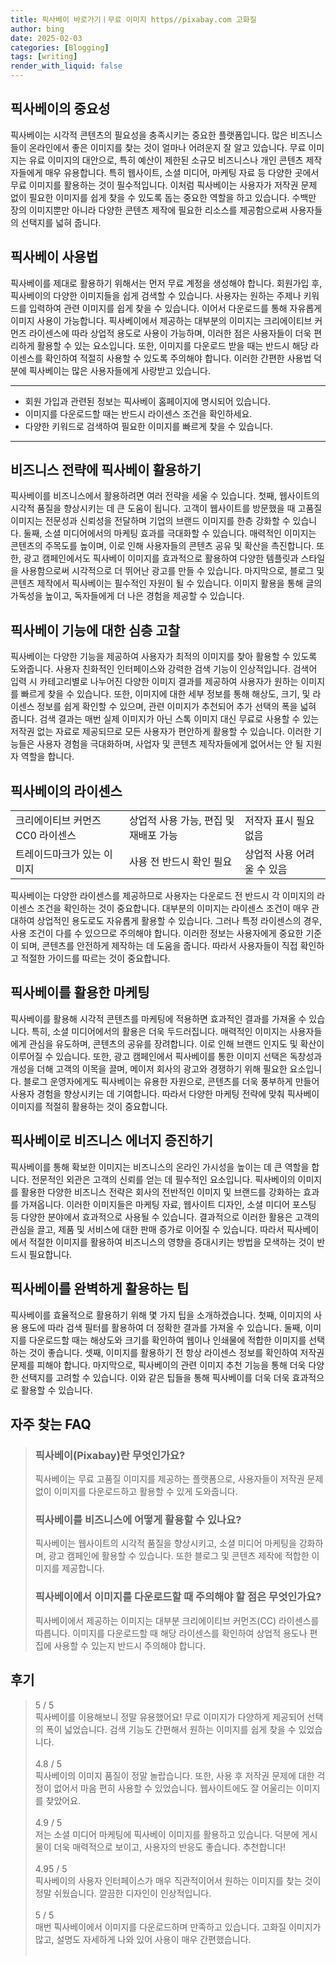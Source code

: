 ```yaml
---
title: 픽사베이 바로가기ㅣ무료 이미지 https//pixabay.com 고화질
author: bing
date: 2025-02-03
categories: [Blogging]
tags: [writing]
render_with_liquid: false
---
```



<h2 id='픽사베이의_중요성'>픽사베이의 중요성</h2>

<p>픽사베이는 시각적 콘텐츠의 필요성을 충족시키는 중요한 플랫폼입니다. 많은 비즈니스들이 온라인에서 좋은 이미지를 찾는 것이 얼마나 어려운지 잘 알고 있습니다. 무료 이미지는 유료 이미지의 대안으로, 특히 예산이 제한된 소규모 비즈니스나 개인 콘텐츠 제작자들에게 매우 유용합니다. 특히 웹사이트, 소셜 미디어, 마케팅 자료 등 다양한 곳에서 무료 이미지를 활용하는 것이 필수적입니다. 이처럼 픽사베이는 사용자가 저작권 문제 없이 필요한 이미지를 쉽게 찾을 수 있도록 돕는 중요한 역할을 하고 있습니다. 수백만 장의 이미지뿐만 아니라 다양한 콘텐츠 제작에 필요한 리소스를 제공함으로써 사용자들의 선택지를 넓혀 줍니다.</p>

<h2 id='픽사베이_사용법'>픽사베이 사용법</h2>

<p>픽사베이를 제대로 활용하기 위해서는 먼저 무료 계정을 생성해야 합니다. 회원가입 후, 픽사베이의 다양한 이미지들을 쉽게 검색할 수 있습니다. 사용자는 원하는 주제나 키워드를 입력하여 관련 이미지를 쉽게 찾을 수 있습니다. 이어서 다운로드를 통해 자유롭게 이미지 사용이 가능합니다. 픽사베이에서 제공하는 대부분의 이미지는 크리에이티브 커먼즈 라이센스에 따라 상업적 용도로 사용이 가능하며, 이러한 점은 사용자들이 더욱 편리하게 활용할 수 있는 요소입니다. 또한, 이미지를 다운로드 받을 때는 반드시 해당 라이센스를 확인하여 적절히 사용할 수 있도록 주의해야 합니다. 이러한 간편한 사용법 덕분에 픽사베이는 많은 사용자들에게 사랑받고 있습니다.</p>

<hr />

<ul>
    <li>회원 가입과 관련된 정보는 픽사베이 홈페이지에 명시되어 있습니다.</li>
    <li>이미지를 다운로드할 때는 반드시 라이센스 조건을 확인하세요.</li>
    <li>다양한 키워드로 검색하여 필요한 이미지를 빠르게 찾을 수 있습니다.</li>
</ul>

<hr />

<h2 id='비즈니스_전략에_픽사베이_활용하기'>비즈니스 전략에 픽사베이 활용하기</h2>

<p>픽사베이를 비즈니스에서 활용하려면 여러 전략을 세울 수 있습니다. 첫째, 웹사이트의 시각적 품질을 향상시키는 데 큰 도움이 됩니다. 고객이 웹사이트를 방문했을 때 고품질 이미지는 전문성과 신뢰성을 전달하며 기업의 브랜드 이미지를 한층 강화할 수 있습니다. 둘째, 소셜 미디어에서의 마케팅 효과를 극대화할 수 있습니다. 매력적인 이미지는 콘텐츠의 주목도를 높이며, 이로 인해 사용자들의 콘텐츠 공유 및 확산을 촉진합니다. 또한, 광고 캠페인에서도 픽사베이 이미지를 효과적으로 활용하여 다양한 템플릿과 스타일을 사용함으로써 시각적으로 더 뛰어난 광고를 만들 수 있습니다. 마지막으로, 블로그 및 콘텐츠 제작에서 픽사베이는 필수적인 자원이 될 수 있습니다. 이미지 활용을 통해 글의 가독성을 높이고, 독자들에게 더 나은 경험을 제공할 수 있습니다.</p>

<h2 id='픽사베이_기능에_대한_심층_고찰'>픽사베이 기능에 대한 심층 고찰</h2>

<p>픽사베이는 다양한 기능을 제공하여 사용자가 최적의 이미지를 찾아 활용할 수 있도록 도와줍니다. 사용자 친화적인 인터페이스와 강력한 검색 기능이 인상적입니다. 검색어 입력 시 카테고리별로 나누어진 다양한 이미지 결과를 제공하여 사용자가 원하는 이미지를 빠르게 찾을 수 있습니다. 또한, 이미지에 대한 세부 정보를 통해 해상도, 크기, 및 라이센스 정보를 쉽게 확인할 수 있으며, 관련 이미지가 추천되어 추가 선택의 폭을 넓혀 줍니다. 검색 결과는 매번 실제 이미지가 아닌 스톡 이미지 대신 무료로 사용할 수 있는 저작권 없는 자료로 제공되므로 모든 사용자가 편안하게 활용할 수 있습니다. 이러한 기능들은 사용자 경험을 극대화하며, 사업자 및 콘텐츠 제작자들에게 없어서는 안 될 지원자 역할을 합니다.</p>

<h2 id='픽사베이의_라이센스'>픽사베이의 라이센스</h2>

<table>
    <tr>
        <td>크리에이티브 커먼즈 CC0 라이센스</td>
        <td>상업적 사용 가능, 편집 및 재배포 가능</td>
        <td>저작자 표시 필요 없음</td>
    </tr>
    <tr>
        <td>트레이드마크가 있는 이미지</td>
        <td>사용 전 반드시 확인 필요</td>
        <td>상업적 사용 어려울 수 있음</td>
    </tr>
</table>

<p>픽사베이는 다양한 라이센스를 제공하므로 사용자는 다운로드 전 반드시 각 이미지의 라이센스 조건을 확인하는 것이 중요합니다. 대부분의 이미지는 라이센스 조건이 매우 관대하여 상업적인 용도로도 자유롭게 활용할 수 있습니다. 그러나 특정 라이센스의 경우, 사용 조건이 다를 수 있으므로 주의해야 합니다. 이러한 정보는 사용자에게 중요한 기준이 되며, 콘텐츠를 안전하게 제작하는 데 도움을 줍니다. 따라서 사용자들이 직접 확인하고 적절한 가이드를 따르는 것이 중요합니다.</p>

<h2 id='픽사베이를_활용한_마케팅'>픽사베이를 활용한 마케팅</h2>

<p>픽사베이를 활용해 시각적 콘텐츠를 마케팅에 적용하면 효과적인 결과를 가져올 수 있습니다. 특히, 소셜 미디어에서의 활용은 더욱 두드러집니다. 매력적인 이미지는 사용자들에게 관심을 유도하며, 콘텐츠의 공유를 장려합니다. 이로 인해 브랜드 인지도 및 확산이 이루어질 수 있습니다. 또한, 광고 캠페인에서 픽사베이를 통한 이미지 선택은 독창성과 개성을 더해 고객의 이목을 끌며, 메이저 회사의 광고와 경쟁하기 위해 필요한 요소입니다. 블로그 운영자에게도 픽사베이는 유용한 자원으로, 콘텐츠를 더욱 풍부하게 만들어 사용자 경험을 향상시키는 데 기여합니다. 따라서 다양한 마케팅 전략에 맞춰 픽사베이 이미지를 적절히 활용하는 것이 중요합니다.</p>

<h2 id='픽사베이로_비즈니스_에너지_증진하기'>픽사베이로 비즈니스 에너지 증진하기</h2>

<p>픽사베이를 통해 확보한 이미지는 비즈니스의 온라인 가시성을 높이는 데 큰 역할을 합니다. 전문적인 외관은 고객의 신뢰를 얻는 데 필수적인 요소입니다. 픽사베이의 이미지를 활용한 다양한 비즈니스 전략은 회사의 전반적인 이미지 및 브랜드를 강화하는 효과를 가져옵니다. 이러한 이미지들은 마케팅 자료, 웹사이트 디자인, 소셜 미디어 포스팅 등 다양한 분야에서 효과적으로 사용될 수 있습니다. 결과적으로 이러한 활용은 고객의 관심을 끌고, 제품 및 서비스에 대한 판매 증가로 이어질 수 있습니다. 따라서 픽사베이에서 적절한 이미지를 활용하여 비즈니스의 영향을 증대시키는 방법을 모색하는 것이 반드시 필요합니다.</p>

<h2 id='픽사베이를_완벽하게_활용하는_팁'>픽사베이를 완벽하게 활용하는 팁</h2>

<p>픽사베이를 효율적으로 활용하기 위해 몇 가지 팁을 소개하겠습니다. 첫째, 이미지의 사용 용도에 따라 검색 필터를 활용하여 더 정확한 결과를 가져올 수 있습니다. 둘째, 이미지를 다운로드할 때는 해상도와 크기를 확인하여 웹이나 인쇄물에 적합한 이미지를 선택하는 것이 좋습니다. 셋째, 이미지를 활용하기 전 항상 라이센스 정보를 확인하여 저작권 문제를 피해야 합니다. 마지막으로, 픽사베이의 관련 이미지 추천 기능을 통해 더욱 다양한 선택지를 고려할 수 있습니다. 이와 같은 팁들을 통해 픽사베이를 더욱 더욱 효과적으로 활용할 수 있습니다.</p>


<h2 id='자주_찾는_FAQ'>자주 찾는 FAQ</h2>
<div itemscope="" itemtype="https://schema.org/FAQPage"> 
<blockquote> 
<div itemscope="" itemprop="mainEntity" itemtype="https://schema.org/Question"> 
<h3 itemprop="name">픽사베이(Pixabay)란 무엇인가요?</h3> 
<div itemscope="" itemprop="acceptedAnswer" itemtype="https://schema.org/Answer"> 
<span itemprop="text"> 
<p>픽사베이는 무료 고품질 이미지를 제공하는 플랫폼으로, 사용자들이 저작권 문제 없이 이미지를 다운로드하고 활용할 수 있게 도와줍니다.</p> 
</span> 
</div> 
</div> 

<div itemscope="" itemprop="mainEntity" itemtype="https://schema.org/Question"> 
<h3 itemprop="name">픽사베이를 비즈니스에 어떻게 활용할 수 있나요?</h3> 
<div itemscope="" itemprop="acceptedAnswer" itemtype="https://schema.org/Answer"> 
<span itemprop="text"> 
<p>픽사베이는 웹사이트의 시각적 품질을 향상시키고, 소셜 미디어 마케팅을 강화하며, 광고 캠페인에 활용할 수 있습니다. 또한 블로그 및 콘텐츠 제작에 적합한 이미지를 제공합니다.</p> 
</span> 
</div> 
</div> 

<div itemscope="" itemprop="mainEntity" itemtype="https://schema.org/Question"> 
<h3 itemprop="name">픽사베이에서 이미지를 다운로드할 때 주의해야 할 점은 무엇인가요?</h3> 
<div itemscope="" itemprop="acceptedAnswer" itemtype="https://schema.org/Answer"> 
<span itemprop="text"> 
<p>픽사베이에서 제공하는 이미지는 대부분 크리에이티브 커먼즈(CC) 라이센스를 따릅니다. 이미지를 다운로드할 때 해당 라이센스를 확인하여 상업적 용도나 편집에 사용할 수 있는지 반드시 주의해야 합니다.</p> 
</span> 
</div> 
</div> 
</blockquote> 
</div>
<h2 id='후기'>후기</h2>
<div itemscope itemtype="https://schema.org/Product">
  <blockquote>
  <div itemprop="review" itemscope itemtype="https://schema.org/Review">
      <div itemprop="reviewRating" itemscope itemtype="https://schema.org/Rating"> <span itemprop="ratingValue">5</span> / <span itemprop="bestRating">5</span> </div>
      <span itemprop="reviewBody">픽사베이를 이용해보니 정말 유용했어요! 무료 이미지가 다양하게 제공되어 선택의 폭이 넓었습니다. 검색 기능도 간편해서 원하는 이미지를 쉽게 찾을 수 있었습니다.</span>
  </div>
  <br>
  <div itemprop="review" itemscope itemtype="https://schema.org/Review">
      <div itemprop="reviewRating" itemscope itemtype="https://schema.org/Rating"> <span itemprop="ratingValue">4.8</span> / <span itemprop="bestRating">5</span> </div>
      <span itemprop="reviewBody">픽사베이의 이미지 품질이 정말 놀랍습니다. 또한, 사용 후 저작권 문제에 대한 걱정이 없어서 마음 편히 사용할 수 있었습니다. 웹사이트에도 잘 어울리는 이미지를 찾았어요.</span>
  </div>
  <br>
  <div itemprop="review" itemscope itemtype="https://schema.org/Review">
      <div itemprop="reviewRating" itemscope itemtype="https://schema.org/Rating"> <span itemprop="ratingValue">4.9</span> / <span itemprop="bestRating">5</span> </div>
      <span itemprop="reviewBody">저는 소셜 미디어 마케팅에 픽사베이 이미지를 활용하고 있습니다. 덕분에 게시물이 더욱 매력적으로 보이고, 사용자의 반응도 좋습니다. 추천합니다!</span>
  </div>
  <br>
  <div itemprop="review" itemscope itemtype="https://schema.org/Review">
      <div itemprop="reviewRating" itemscope itemtype="https://schema.org/Rating"> <span itemprop="ratingValue">4.95</span> / <span itemprop="bestRating">5</span> </div>
      <span itemprop="reviewBody">픽사베이의 사용자 인터페이스가 매우 직관적이어서 원하는 이미지를 찾는 것이 정말 쉬웠습니다. 깔끔한 디자인이 인상적입니다.</span>
  </div>
  <br>
  <div itemprop="review" itemscope itemtype="https://schema.org/Review">
      <div itemprop="reviewRating" itemscope itemtype="https://schema.org/Rating"> <span itemprop="ratingValue">5</span> / <span itemprop="bestRating">5</span> </div>
      <span itemprop="reviewBody">매번 픽사베이에서 이미지를 다운로드하며 만족하고 있습니다. 고화질 이미지가 많고, 설명도 자세하게 나와 있어 사용이 매우 간편했습니다.</span>
  </div>
  <br>
  </blockquote>
</div>
